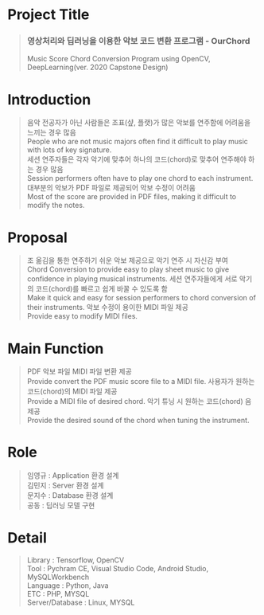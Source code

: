 # Project Title
> <h3>영상처리와 딥러닝을 이용한 악보 코드 변환 프로그램 - OurChord</h3> 
> Music Score Chord Conversion Program using OpenCV, DeepLearning(ver. 2020 Capstone Design)

# Introduction
> 음악 전공자가 아닌 사람들은 조표(샾, 플랫)가 많은 악보를 연주함에 어려움을 느끼는 경우 많음 <br>
  People who are not music majors often find it difficult to play music with lots of key signature.  
> 세션 연주자들은 각자 악기에 맞추어 하나의 코드(chord)로 맞추어 연주해야 하는 경우 많음 <br>
  Session performers often have to play one chord to each instrument.  
> 대부분의 악보가 PDF 파일로 제공되어 악보 수정이 어려움 <br>
  Most of the score are provided in PDF files, making it difficult to modify the notes.  
# Proposal
> 조 옮김을 통한 연주하기 쉬운 악보 제공으로 악기 연주 시 자신감 부여 <br>
  Chord Conversion to provide easy to play sheet music to give confidence in playing musical instruments.
> 세션 연주자들에게 서로 악기의 코드(chord)를 빠르고 쉽게 바꿀 수 있도록 함 <br>
  Make it quick and easy for session performers to chord conversion of their instruments.
> 악보 수정이 용이한 MIDI 파일 제공 <br>
  Provide easy to modify MIDI files.
# Main Function
> PDF 악보 파일 MIDI 파일 변환 제공 <br>
 Provide convert the PDF music score file to a MIDI file.
> 사용자가 원하는 코드(chord)의 MIDI 파일 제공 <br>
  Provide a MIDI file of desired chord.
> 악기 튜닝 시 원하는 코드(chord) 음 제공 <br>
  Provide the desired sound of the chord when tuning the instrument.
# Role
> 임영규 : Application 환경 설계  
> 김민지 : Server 환경 설계  
> 문지수 : Database 환경 설계  
> 공동 : 딥러닝 모델 구현  
# Detail
> Library : Tensorflow, OpenCV   
> Tool : Pychram CE, Visual Studio Code, Android Studio, MySQLWorkbench   
> Language : Python, Java   
> ETC : PHP, MYSQL   
> Server/Database : Linux, MYSQL   
